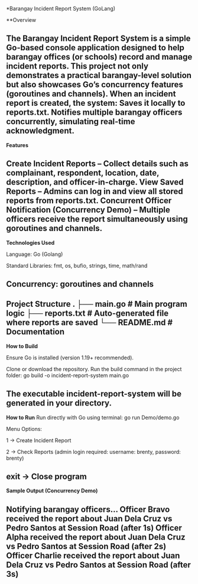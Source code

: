 *Barangay Incident Report System (GoLang)

**Overview

The Barangay Incident Report System is a simple Go-based console application designed to help barangay offices (or schools) record and manage incident reports.
This project not only demonstrates a practical barangay-level solution but also showcases Go’s concurrency features (goroutines and channels).
When an incident report is created, the system:
Saves it locally to reports.txt.
Notifies multiple barangay officers concurrently, simulating real-time acknowledgment.
--------------------------------------------------------------------------------------------------------------------------------------------------------------

**Features**

Create Incident Reports – Collect details such as complainant, respondent, location, date, description, and officer-in-charge.
View Saved Reports – Admins can log in and view all stored reports from reports.txt.
Concurrent Officer Notification (Concurrency Demo) – Multiple officers receive the report simultaneously using goroutines and channels.
--------------------------------------------------------------------------------------------------------------------------------------------------------------
**Technologies Used**

Language: Go (Golang)

Standard Libraries: fmt, os, bufio, strings, time, math/rand

Concurrency: goroutines and channels
--------------------------------------------------------------------------------------------------------------------------------------------------------------
**Project Structure**
.
├── main.go         # Main program logic
├── reports.txt     # Auto-generated file where reports are saved
└── README.md       # Documentation
--------------------------------------------------------------------------------------------------------------------------------------------------------------
**How to Build**

Ensure Go
 is installed (version 1.19+ recommended).

Clone or download the repository.
Run the build command in the project folder:
go build -o incident-report-system main.go

The executable incident-report-system will be generated in your directory.
--------------------------------------------------------------------------------------------------------------------------------------------------------------
**How to Run**
Run directly with Go using terminal:
go run Demo/demo.go

Menu Options:

1 → Create Incident Report

2 → Check Reports (admin login required: username: brenty, password: brenty)

exit → Close program
--------------------------------------------------------------------------------------------------------------------------------------------------------------
**Sample Output (Concurrency Demo)**

Notifying barangay officers...
Officer Bravo received the report about Juan Dela Cruz vs Pedro Santos at Session Road (after 1s)
Officer Alpha received the report about Juan Dela Cruz vs Pedro Santos at Session Road (after 2s)
Officer Charlie received the report about Juan Dela Cruz vs Pedro Santos at Session Road (after 3s)
--------------------------------------------------------------------------------------------------------------------------------------------------------------


